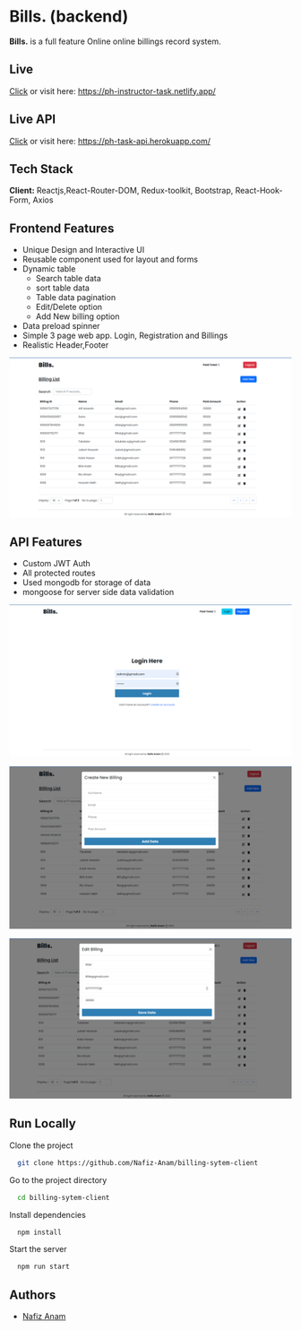 # Bills. (backend)

**Bills.** is a full feature Online online billings record system.

## Live

[Click](https://ph-instructor-task.netlify.app/) or visit here: https://ph-instructor-task.netlify.app/

## Live API

[Click](https://ph-task-api.herokuapp.com/) or visit here: https://ph-task-api.herokuapp.com/

## Tech Stack

**Client:** Reactjs,React-Router-DOM, Redux-toolkit, Bootstrap, React-Hook-Form, Axios

## Frontend Features

-   Unique Design and Interactive UI
-   Reusable component used for layout and forms
-   Dynamic table
    -   Search table data
    -   sort table data
    -   Table data pagination
    -   Edit/Delete option
    -   Add New billing option
-   Data preload spinner
-   Simple 3 page web app. Login, Registration and Billings
-   Realistic Header,Footer

![Website Screenshot](d01.png)

## API Features

-   Custom JWT Auth
-   All protected routes
-   Used mongodb for storage of data
-   mongoose for server side data validation

![Website Screenshot](f01.png)

![Website Screenshot](bill.png)

![Website Screenshot](edit.png)

## Run Locally

Clone the project

```bash
  git clone https://github.com/Nafiz-Anam/billing-sytem-client
```

Go to the project directory

```bash
  cd billing-sytem-client
```

Install dependencies

```bash
  npm install
```

Start the server

```bash
  npm run start
```

## Authors

-   [Nafiz Anam](https://www.fiverr.com/anam_nafiz)
